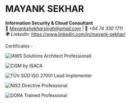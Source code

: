 # **MAYANK SEKHAR**
**Information Security & Cloud Consultant**  
📧 *Mayankshekharsingh@gmail.com* | 📱 *+94 74 330 1711*  
🌍 *LinkedIn:* https://www.linkedin.com/in/mayank-sekhar/

Certificates - 

![(AWS Solutions Architect Professional)](https://github.com/Mynkskhr/Thinkwerke/blob/8495d2408c2fb5b0ff93c59284348957a6bc2424/AWS%20Certified%20Solutions%20Architect%20-%20Professional%20certificate.jpg)

![CISM by ISACA](https://github.com/Mynkskhr/Thinkwerke/blob/8495d2408c2fb5b0ff93c59284348957a6bc2424/CISM-certification.jpg)


![TÜV SÜD ISO 27001 Lead Implementer](https://github.com/Mynkskhr/Thinkwerke/blob/b627dfb5e3f08c4c57ea5bf364cd635cd5eca09c/ISO%2027001%20%20Mayank%20Sekhar.jpg)


![NIS2 Directive Professional](https://github.com/Mynkskhr/Thinkwerke/blob/8495d2408c2fb5b0ff93c59284348957a6bc2424/Mayank%20Sekhar%20NIS2DTP.jpg)


![DORA Trained Professional](https://github.com/Mynkskhr/Thinkwerke/blob/f98b12f5ee297a7d47c0392acdc0378b5ceb0110/Mayank%20Sekhar%20DORATPro.jpg)


